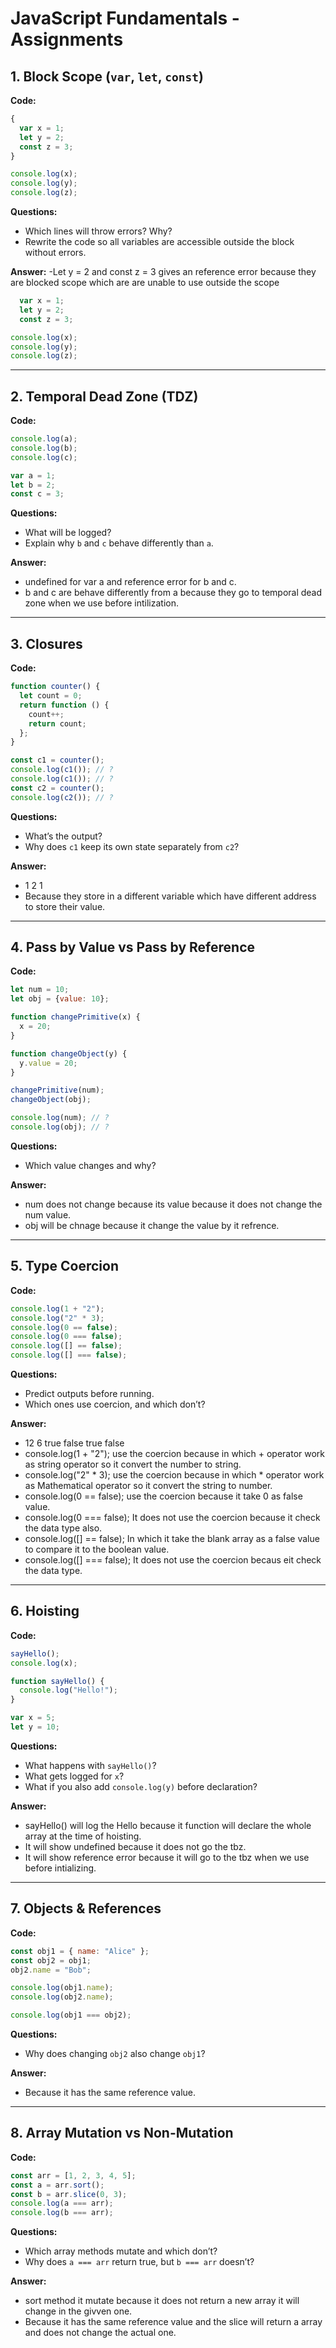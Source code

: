 # JavaScript Fundamentals - Assignments

## 1. Block Scope (`var`, `let`, `const`)

**Code:**
```js
{
  var x = 1;
  let y = 2;
  const z = 3;
}

console.log(x); 
console.log(y); 
console.log(z);
```

**Questions:**
- Which lines will throw errors? Why?
- Rewrite the code so all variables are accessible outside the block without errors.

**Answer:**
-Let y = 2 and const z = 3 gives an reference error because they are blocked scope which are are unable to use outside the scope
```js
  var x = 1;
  let y = 2;
  const z = 3;

console.log(x); 
console.log(y); 
console.log(z);
```

---

## 2. Temporal Dead Zone (TDZ)

**Code:**
```js
console.log(a);
console.log(b);
console.log(c);

var a = 1;
let b = 2;
const c = 3;
```

**Questions:**
- What will be logged?
- Explain why `b` and `c` behave differently than `a`.

**Answer:**
- undefined for var a and reference error for b and c.
- b and c are behave differently from a because they go to temporal dead zone when we use before intilization.

---

## 3. Closures

**Code:**
```js
function counter() {
  let count = 0;
  return function () {
    count++;
    return count;
  };
}

const c1 = counter();
console.log(c1()); // ?
console.log(c1()); // ?
const c2 = counter();
console.log(c2()); // ?
```

**Questions:**
- What’s the output?
- Why does `c1` keep its own state separately from `c2`?

**Answer:**
- 1 2 1
- Because they store in a different variable which have different address to store their value.

---

## 4. Pass by Value vs Pass by Reference

**Code:**
```js
let num = 10;
let obj = {value: 10};

function changePrimitive(x) {
  x = 20;
}

function changeObject(y) {
  y.value = 20;
}

changePrimitive(num);
changeObject(obj);

console.log(num); // ?
console.log(obj); // ?
```

**Questions:**
- Which value changes and why?


**Answer:**
- num does not change because its value because it does not change the num value.
- obj will be chnage because it change the value by it refrence.

---

## 5. Type Coercion

**Code:**
```js
console.log(1 + "2");   
console.log("2" * 3);   
console.log(0 == false);  
console.log(0 === false); 
console.log([] == false);
console.log([] === false);
```

**Questions:**
- Predict outputs before running.
- Which ones use coercion, and which don’t?

**Answer:**
- 12 6 true false true false
- console.log(1 + "2");  use the coercion because in which + operator work as string operator so it convert the number to string.
- console.log("2" * 3);  use the coercion because in which * operator work as Mathematical operator so it convert the string to number.
- console.log(0 == false);  use the coercion because it take 0 as false value.
- console.log(0 === false); It does not use the coercion because it check the data type also.
- console.log([] == false); In which it take the blank array as a false value to compare it to the boolean value.
- console.log([] === false); It does not use the coercion becaus eit check the data type.

---

## 6. Hoisting

**Code:**
```js
sayHello();
console.log(x);

function sayHello() {
  console.log("Hello!");
}

var x = 5;
let y = 10;
```

**Questions:**
- What happens with `sayHello()`?
- What gets logged for `x`?
- What if you also add `console.log(y)` before declaration?

**Answer:**
- sayHello() will log the Hello because it function will declare the whole array at the time of hoisting.
- It will show undefined because it does not go the tbz.
- It will show reference error because it will go to the tbz when we use before intializing.



---

## 7. Objects & References

**Code:**
```js
const obj1 = { name: "Alice" };
const obj2 = obj1;
obj2.name = "Bob";

console.log(obj1.name); 
console.log(obj2.name); 

console.log(obj1 === obj2); 
```

**Questions:**
- Why does changing `obj2` also change `obj1`?

**Answer:**
- Because it has the same reference value.

---

## 8. Array Mutation vs Non-Mutation

**Code:**
```js
const arr = [1, 2, 3, 4, 5];
const a = arr.sort();
const b = arr.slice(0, 3);
console.log(a === arr); 
console.log(b === arr);
```

**Questions:**
- Which array methods mutate and which don’t?
- Why does `a === arr` return true, but `b === arr` doesn’t?


**Answer:**
- sort method it mutate because it does not return a new array it will change in the givven one.
- Because it has the same reference value and the slice will return a array and does not change the actual one.